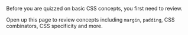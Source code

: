 Before you are quizzed on basic CSS concepts, you first need to review.

Open up this page to review concepts including `margin`, `padding`, CSS combinators, CSS specificity and more.